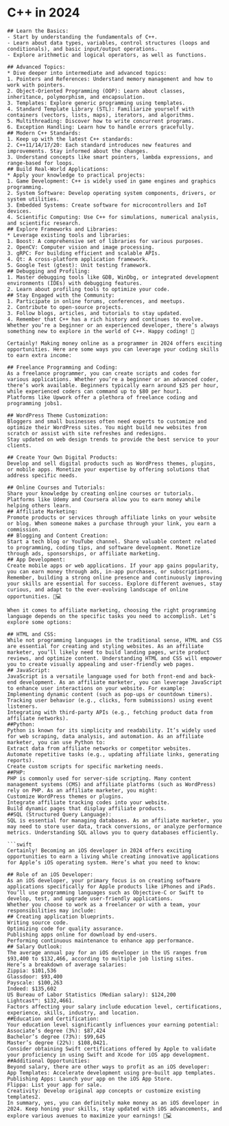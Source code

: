 # C++ in 2024

```shell
## Learn the Basics:
- Start by understanding the fundamentals of C++.
- Learn about data types, variables, control structures (loops and conditionals), and basic input/output operations.
- Explore arithmetic and logical operators, as well as functions.

## Advanced Topics:
* Dive deeper into intermediate and advanced topics:
1. Pointers and References: Understand memory management and how to work with pointers.
2. Object-Oriented Programming (OOP): Learn about classes, inheritance, polymorphism, and encapsulation.
3. Templates: Explore generic programming using templates.
4. Standard Template Library (STL): Familiarize yourself with containers (vectors, lists, maps), iterators, and algorithms.
5. Multithreading: Discover how to write concurrent programs.
6. Exception Handling: Learn how to handle errors gracefully.
## Modern C++ Standards:
1. Keep up with the latest C++ standards:
2. C++11/14/17/20: Each standard introduces new features and improvements. Stay informed about the changes.
3. Understand concepts like smart pointers, lambda expressions, and range-based for loops.
## Build Real-World Applications:
* Apply your knowledge to practical projects:
1. Game Development: C++ is widely used in game engines and graphics programming.
2. System Software: Develop operating system components, drivers, or system utilities.
3. Embedded Systems: Create software for microcontrollers and IoT devices.
4. Scientific Computing: Use C++ for simulations, numerical analysis, and scientific research.
## Explore Frameworks and Libraries:
* Leverage existing tools and libraries:
1. Boost: A comprehensive set of libraries for various purposes.
2. OpenCV: Computer vision and image processing.
3. gRPC: For building efficient and scalable APIs.
4. Qt: A cross-platform application framework.
5. Google Test (gtest): Unit testing framework.
## Debugging and Profiling:
1. Master debugging tools like GDB, WinDbg, or integrated development environments (IDEs) with debugging features.
2. Learn about profiling tools to optimize your code.
## Stay Engaged with the Community:
1. Participate in online forums, conferences, and meetups.
2. Contribute to open-source projects.
3. Follow blogs, articles, and tutorials to stay updated.
4. Remember that C++ has a rich history and continues to evolve. Whether you’re a beginner or an experienced developer, there’s always something new to explore in the world of C++. Happy coding! 🚀
```

```shell
Certainly! Making money online as a programmer in 2024 offers exciting opportunities. Here are some ways you can leverage your coding skills to earn extra income:

## Freelance Programming and Coding:
As a freelance programmer, you can create scripts and codes for various applications. Whether you’re a beginner or an advanced coder, there’s work available. Beginners typically earn around $25 per hour, while experienced coders can command up to $80 per hour1.
Platforms like Upwork offer a plethora of freelance coding and programming jobs1.

## WordPress Theme Customization:
Bloggers and small businesses often need experts to customize and optimize their WordPress sites. You might build new websites from scratch or assist with site refreshes and redesigns.
Stay updated on web design trends to provide the best service to your clients.

## Create Your Own Digital Products:
Develop and sell digital products such as WordPress themes, plugins, or mobile apps. Monetize your expertise by offering solutions that address specific needs.

## Online Courses and Tutorials:
Share your knowledge by creating online courses or tutorials. Platforms like Udemy and Coursera allow you to earn money while helping others learn.
## Affiliate Marketing:
Promote products or services through affiliate links on your website or blog. When someone makes a purchase through your link, you earn a commission.
## Blogging and Content Creation:
Start a tech blog or YouTube channel. Share valuable content related to programming, coding tips, and software development. Monetize through ads, sponsorships, or affiliate marketing.
## App Development:
Create mobile apps or web applications. If your app gains popularity, you can earn money through ads, in-app purchases, or subscriptions.
Remember, building a strong online presence and continuously improving your skills are essential for success. Explore different avenues, stay curious, and adapt to the ever-evolving landscape of online opportunities. 🚀💻

When it comes to affiliate marketing, choosing the right programming language depends on the specific tasks you need to accomplish. Let’s explore some options:

## HTML and CSS:
While not programming languages in the traditional sense, HTML and CSS are essential for creating and styling websites. As an affiliate marketer, you’ll likely need to build landing pages, write product reviews, and optimize content. Understanding HTML and CSS will empower you to create visually appealing and user-friendly web pages.
## JavaScript:
JavaScript is a versatile language used for both front-end and back-end development. As an affiliate marketer, you can leverage JavaScript to enhance user interactions on your website. For example:
Implementing dynamic content (such as pop-ups or countdown timers).
Tracking user behavior (e.g., clicks, form submissions) using event listeners.
Integrating with third-party APIs (e.g., fetching product data from affiliate networks).
##Python:
Python is known for its simplicity and readability. It’s widely used for web scraping, data analysis, and automation. As an affiliate marketer, you can use Python to:
Extract data from affiliate networks or competitor websites.
Automate repetitive tasks (e.g., updating affiliate links, generating reports).
Create custom scripts for specific marketing needs.
##PHP:
PHP is commonly used for server-side scripting. Many content management systems (CMS) and affiliate platforms (such as WordPress) rely on PHP. As an affiliate marketer, you might:
Customize WordPress themes or plugins.
Integrate affiliate tracking codes into your website.
Build dynamic pages that display affiliate products.
##SQL (Structured Query Language):
SQL is essential for managing databases. As an affiliate marketer, you may need to store user data, track conversions, or analyze performance metrics. Understanding SQL allows you to query databases efficiently.

```swift
Certainly! Becoming an iOS developer in 2024 offers exciting opportunities to earn a living while creating innovative applications for Apple’s iOS operating system. Here’s what you need to know:

## Role of an iOS Developer:
As an iOS developer, your primary focus is on creating software applications specifically for Apple products like iPhones and iPads.
You’ll use programming languages such as Objective-C or Swift to develop, test, and upgrade user-friendly applications.
Whether you choose to work as a freelancer or with a team, your responsibilities may include:
## Creating application blueprints.
Writing source code.
Optimizing code for quality assurance.
Publishing apps online for download by end-users.
Performing continuous maintenance to enhance app performance.
## Salary Outlook:
The average annual pay for an iOS developer in the US ranges from $93,400 to $132,466, according to multiple job listing sites.
Here’s a breakdown of average salaries:
Zippia: $101,536
Glassdoor: $93,400
Payscale: $100,263
Indeed: $135,602
US Bureau of Labor Statistics (Median salary): $124,200
Lightcast™: $132,4661.
Factors affecting your salary include education level, certifications, experience, skills, industry, and location.
##Education and Certification:
Your education level significantly influences your earning potential:
Associate’s degree (3%): $87,424
Bachelor’s degree (73%): $99,645
Master’s degree (22%): $108,0421.
Consider obtaining Swift certifications offered by Apple to validate your proficiency in using Swift and Xcode for iOS app development.
##Additional Opportunities:
Beyond salary, there are other ways to profit as an iOS developer:
App Templates: Accelerate development using pre-built app templates.
Publishing Apps: Launch your app on the iOS App Store.
Flippa: List your app for sale.
Creativity: Develop original app concepts or customize existing templates2.
In summary, yes, you can definitely make money as an iOS developer in 2024. Keep honing your skills, stay updated with iOS advancements, and explore various avenues to maximize your earnings! 📱💻
